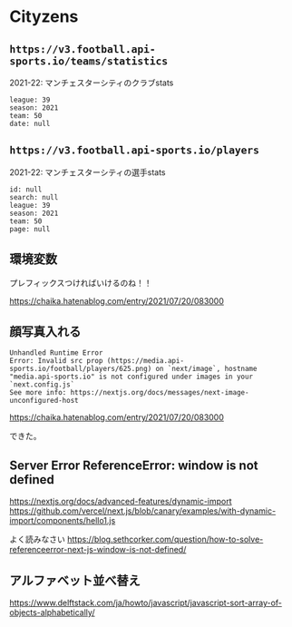 # Cityzens
## `https://v3.football.api-sports.io/teams/statistics`
2021-22: マンチェスターシティのクラブstats
```
league: 39
season: 2021
team: 50
date: null
```
## `https://v3.football.api-sports.io/players`
2021-22: マンチェスターシティの選手stats
```
id: null
search: null
league: 39
season: 2021
team: 50
page: null
```

## 環境変数
プレフィックスつければいけるのね！！

https://chaika.hatenablog.com/entry/2021/07/20/083000

## 顔写真入れる
```
Unhandled Runtime Error
Error: Invalid src prop (https://media.api-sports.io/football/players/625.png) on `next/image`, hostname "media.api-sports.io" is not configured under images in your `next.config.js`
See more info: https://nextjs.org/docs/messages/next-image-unconfigured-host
```
https://chaika.hatenablog.com/entry/2021/07/20/083000

できた。

## Server Error ReferenceError: window is not defined

https://nextjs.org/docs/advanced-features/dynamic-import
https://github.com/vercel/next.js/blob/canary/examples/with-dynamic-import/components/hello1.js

よく読みなさい
https://blog.sethcorker.com/question/how-to-solve-referenceerror-next-js-window-is-not-defined/

## アルファベット並べ替え
https://www.delftstack.com/ja/howto/javascript/javascript-sort-array-of-objects-alphabetically/